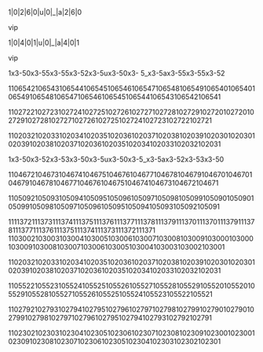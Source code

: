 

1|0|2|6|0|u|0|_|a|2|6|0

vip

1|0|4|0|1|u|0|_|a|4|0|1

vip

1x3-50x3-55x3-55x3-52x3-5ux3-50x3-
5_x3-5ax3-55x3-55x3-52

1106542106543106544106545106546106547106548106549106540106540106549106548106547106546106545106544106543106542106541

1102722102723102724102725102726102727102728102729102720102720102729102728102727102726102725102724102723102722102721

1102032102033102034102035102036102037102038102039102030102030102039102038102037102036102035102034102033102032102031

1x3-50x3-52x3-53x3-50x3-5ux3-50x3-5_x3-5ax3-52x3-53x3-50

1104672104673104674104675104676104677104678104679104670104670104679104678104677104676104675104674104673104672104671

1105092105093105094105095105096105097105098105099105090105090105099105098105097105096105095105094105093105092105091

1111372111373111374111375111376111377111378111379111370111370111379111378111377111376111375111374111373111372111371
‌
1103002103003103004103005103006103007103008103009103000103000103009103008103007103006103005103004103003103002103001

1102032102033102034102035102036102037102038102039102030102030102039102038102037102036102035102034102033102032102031

1105522105523105524105525105526105527105528105529105520105520105529105528105527105526105525105524105523105522105521

1102792102793102794102795102796102797102798102799102790102790102799102798102797102796102795102794102793102792102791

1102302102303102304102305102306102307102308102309102300102300102309102308102307102306102305102304102303102302102301
